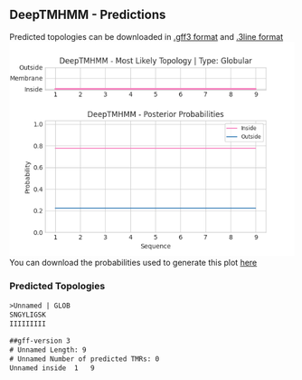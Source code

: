 ## DeepTMHMM - Predictions
Predicted topologies can be downloaded in [.gff3 format](TMRs.gff3) and [.3line format](predicted_topologies.3line)
![picture](plot.png)
You can download the probabilities used to generate this plot [here](Unnamed_probs.csv)
### Predicted Topologies
```
>Unnamed | GLOB
SNGYLIGSK
IIIIIIIII

```


```
##gff-version 3
# Unnamed Length: 9
# Unnamed Number of predicted TMRs: 0
Unnamed	inside	1	9				

```
